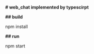 <b># web_chat implemented by typescirpt</b>


<b>## build</b></p>
npm install


<b>## run</b></p>
npm start

